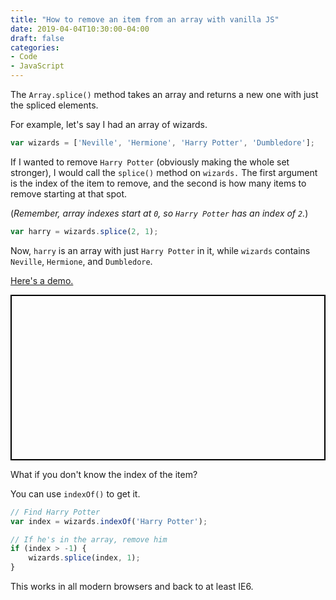 ```yaml
---
title: "How to remove an item from an array with vanilla JS"
date: 2019-04-04T10:30:00-04:00
draft: false
categories:
- Code
- JavaScript
---
```


The `Array.splice()` method takes an array and returns a new one with just the spliced elements.

For example, let's say I had an array of wizards.

```js
var wizards = ['Neville', 'Hermione', 'Harry Potter', 'Dumbledore'];
```

If I wanted to remove `Harry Potter` (obviously making the whole set stronger), I would call the `splice()` method on `wizards.` The first argument is the index of the item to remove, and the second is how many items to remove starting at that spot.

(*Remember, array indexes start at `0`, so `Harry Potter` has an index of `2`.*)

```js
var harry = wizards.splice(2, 1);
```

Now, `harry` is an array with just `Harry Potter` in it, while `wizards` contains `Neville`, `Hermione`, and `Dumbledore`.

[Here's a demo.](https://codepen.io/cferdinandi/pen/LvVqzM)

<p class="codepen" data-height="265" data-theme-id="0" data-default-tab="js" data-user="cferdinandi" data-slug-hash="LvVqzM" style="height: 265px; box-sizing: border-box; display: flex; align-items: center; justify-content: center; border: 2px solid black; margin: 1em 0; padding: 1em;" data-pen-title="Array.splice()"></p>

What if you don't know the index of the item?

You can use `indexOf()` to get it.

```js
// Find Harry Potter
var index = wizards.indexOf('Harry Potter');

// If he's in the array, remove him
if (index > -1) {
	wizards.splice(index, 1);
}
```

This works in all modern browsers and back to at least IE6.